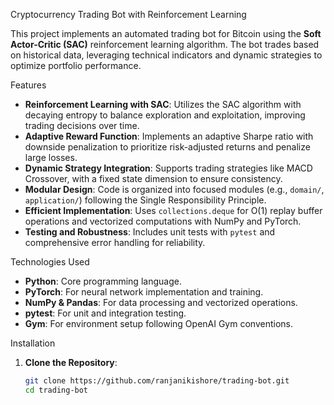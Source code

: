 Cryptocurrency Trading Bot with Reinforcement Learning

This project implements an automated trading bot for Bitcoin using the **Soft Actor-Critic (SAC)** reinforcement learning algorithm. The bot trades based on historical data, leveraging technical indicators and dynamic strategies to optimize portfolio performance.

Features
- **Reinforcement Learning with SAC**: Utilizes the SAC algorithm with decaying entropy to balance exploration and exploitation, improving trading decisions over time.
- **Adaptive Reward Function**: Implements an adaptive Sharpe ratio with downside penalization to prioritize risk-adjusted returns and penalize large losses.
- **Dynamic Strategy Integration**: Supports trading strategies like MACD Crossover, with a fixed state dimension to ensure consistency.
- **Modular Design**: Code is organized into focused modules (e.g., `domain/`, `application/`) following the Single Responsibility Principle.
- **Efficient Implementation**: Uses `collections.deque` for O(1) replay buffer operations and vectorized computations with NumPy and PyTorch.
- **Testing and Robustness**: Includes unit tests with `pytest` and comprehensive error handling for reliability.

Technologies Used
- **Python**: Core programming language.
- **PyTorch**: For neural network implementation and training.
- **NumPy & Pandas**: For data processing and vectorized operations.
- **pytest**: For unit and integration testing.
- **Gym**: For environment setup following OpenAI Gym conventions.

Installation
1. **Clone the Repository**:
   ```bash
   git clone https://github.com/ranjanikishore/trading-bot.git
   cd trading-bot
